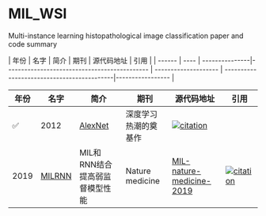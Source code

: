 # MIL_WSI
Multi-instance learning histopathological image classification paper and code summary

| 年份 | 名字 | 简介                           | 期刊 | 源代码地址 | 引用 |
| ------ | ---- | ---------------|--------------------------------------------- | -------------------- | -------------------------------------------|----------------- |





| 年份 | 名字 | 简介                                                         | 期刊                 | 源代码地址 | 引用|
| ------ | ---- | ------------------------------------------------------------ | -------------------- | ---------------------------------------------|--------------- |
| ✅      | 2012 | [AlexNet](https://papers.nips.cc/paper/2012/file/c399862d3b9d6b76c8436e924a68c45b-Paper.pdf) | 深度学习热潮的奠基作                   | [![citation](https://img.shields.io/badge/dynamic/json?label=citation&query=citationCount&url=https%3A%2F%2Fapi.semanticscholar.org%2Fgraph%2Fv1%2Fpaper%2Fabd1c342495432171beb7ca8fd9551ef13cbd0ff%3Ffields%3DcitationCount)](https://www.semanticscholar.org/paper/ImageNet-classification-with-deep-convolutional-Krizhevsky-Sutskever/abd1c342495432171beb7ca8fd9551ef13cbd0ff) |
| 2019 | [MILRNN](papers/MILRNN) | MIL和RNN结合提高弱监督模型性能 |Nature medicine |[MIL-nature-medicine-2019](https://github.com/MSKCC-Computational-Pathology/MIL-nature-medicine-2019)|[![citation](https://img.shields.io/badge/dynamic/json?label=citation&query=citationCount&url=https%3A%2F%2Fapi.semanticscholar.org%2Fgraph%2Fv1%2Fpaper%2F4f2eda8077dc7a69bb2b4e0a1a086cf054adb3f9%3Ffields%3DcitationCount)](https://www.semanticscholar.org/paper/Clinical-grade-computational-pathology-using-weakly-Campanella-Hanna/addae423490bbe82da4fb2fc265237178686b4e8) |
